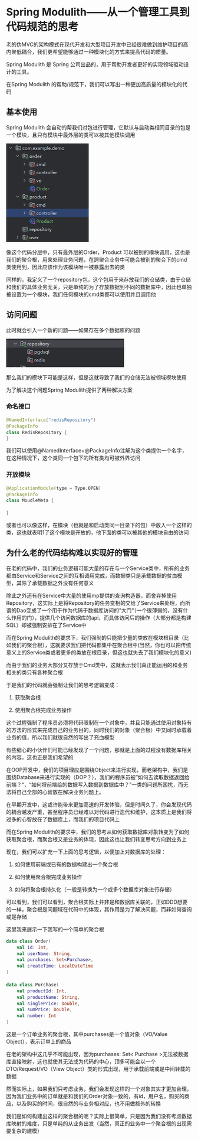 # Spring Modulith——从一个管理工具到代码规范的思考

老的伪MVC的架构模式在现代开发和大型项目开发中已经很难做到维护项目的高内聚低耦合，我们更希望能够通过一种模块化的方式来提高代码的质量。

Spring Modulith 是 Spring 公司出品的，用于帮助开发者更好的实现领域驱动设计的工具。

在Spring Modulith 的帮助/规范下，我们可以写出一种更加高质量的模块化的代码

## 基本使用

Spring Modulith 会自动的帮我们对包进行管理，它默认与启动类相同目录的包是一个模块，且只有模块中最外层的类可以被其他模块调用

![image.png](https://raw.githubusercontent.com/CoteNite/Blog_img/master/blogImg/20250925205237.png)

像这个代码分层中，只有最外层的Order，Product 可以被别的模块调用，这也是我们的聚合根，用来处理业务问题，在跨聚合业务中可能会被别的聚合下的cmd类使用到，因此应该作为该模块唯一被暴露出去的类

同样的，我定义了一个repository包，这个包用于来存放我们的仓储类，由于仓储和我们的具体业务无关，只是单纯的为了存放数据到不同的数据库中，因此也单独被设置为一个模块，我们任何模块的cmd类都可以使用并且调用他

## 访问问题

此时就会引入一个新的问题——如果存在多个数据库的问题

![image.png](https://raw.githubusercontent.com/CoteNite/Blog_img/master/blogImg/20250925210117.png)

那么我们的模块下可能是这样，但是这就导致了我们的仓储无法被领域模块使用

为了解决这个问题Spring Modulith提供了两种解决方案

### 命名接口

```kotlin
@NamedInterface("redisRepository")  
@PackageInfo
class RedisRepository {  
}
```

我们可以使用@NamedInterface+@PackageInfo注解为这个类提供一个名字，在这种情况下，这个类同一个包下的所有类均可被外界访问

### 开放模块

```kotlin
@ApplicationModule(type = Type.OPEN)
@PackageInfo
class MoudleMeta {

}
```

或者也可以像这样，在模块（也就是和启动类同一目录下的包）中放入一个这样的类，这也就表明1了这个模块是开放的，他下面的类可以被其他的模块自由的访问

## 为什么老的代码结构难以实现好的管理

在老的代码中，我们的业务逻辑可能大量的存在与一个Service类中，所有的业务都由Service和Service之间的互相调用完成，而数据类只是承载数据的贫血模型，其除了承载数据之外没有任何意义

除此之外还有在Service中大量的使用mp提供的查询构造器，而舍弃掉使用Repository，这实际上是将Repository的任务变相的交给了Service来处理，而所谓的Dao变成了一个用于作为代码于数据库访问的”大门“（一个很薄弱的，没有什么作用的门），提供几个访问数据库的api，而具体访问后的操作（大部分都是构建SQL）却被强制安排在了Service中

而在Spring Modulith的要求下，我们强制的只能把少量的类放在模块根目录（比如我们的聚合根），这就要求我们把代码都集中在聚合根中(当然，你也可以把传统意义上的Service类或者更多的类放在根目录，但这也就失去了我们模块化的意义)

而由于我们的业务大部分又存放于Cmd类中，这就表示我们真正能运用的和业务相关的类只有各种聚合根

于是我们的代码就会强制让我们的思考逻辑变成：

1. 获取聚合根

2. 使用聚合根完成业务操作

这个过程强制了程序员必须将代码限制在一个对象中，并且只能通过使用对象持有的方法的形式来完成自己的业务目的，同时我们的对象（聚合根）中又同时承载着业务的值，所以我们就很自然的写出了充血模型

有些细心的小伙伴们可能已经发现了一个问题，那就是上面的过程没有数据库相关的内容，这也正是我们希望的

在OOP开发中，我们的项目理应是围绕Object来进行实现，而老架构中，我们是围绕Database来进行实现的（DOP？），我们的程序员被”如何去读取数据返回给前端？“，“如何将前端给的数据写入数据到数据库中？”一类的问题所困扰，而无法将自己全部的心智放在解决业务问题上。

在早期开发中，这或许能带来更加高速的开发体验，但是时间久了，你会发现代码的耦合越发严重，甚至程序员已经难以对代码进行迭代和维护，这本质上是我们将过多的心智放在了数据库上，而我们的项目代码上

而在Spring Modulith的要求中，我们的思考从如何获取数据库对象转变为了如何获取聚合根，而聚合根又是业务的体现，因此这也让我们转变思考方向到业务上

现在，我们可以扩充一下上面的思考逻辑，以便加上对数据库的处理：

1. 如何使用前端或已有的数据构建出一个聚合根

2. 如何使用聚合根完成业务操作

3. 如何将聚合根持久化（一般是转换为一个或多个数据库对象进行存储）

可以看到，我们可以看到，聚合根实际上并非是和数据库关联的，正如DDD想要的一样，聚合根是问题域在代码中的体现，其作用是为了解决问题，而非如何查询或是存储

这里我来展示一下我写的一个简单的聚合根

```kotlin
data class Order(  
    val id: Int,  
    val userName: String,  
    val purchases: Set<Purchase>,  
    val createTime: LocalDateTime  
)

data class Purchase(  
    val productId: Int,  
    val productName: String,  
    val singlePrice: Double,  
    val sumPrice: Double,  
    val number: Int  
)
```

这是一个订单业务的聚合根，其中purchases是一个值对象（VO/Value Object），表示订单上的商品

在老的架构中这几乎不可能出现，因为purchases: Set< Purchase >无法被数据库直接映射，这也就使其无法成为代码的中心，顶多可能会以一个DTO/Request/VO（View Object）类的形式出现，用于承载前端或是中间转载的数据

然而实际上，如果我们只考虑业务，我们会发现这样的一个对象其实才更加合理，因为我们业务中的订单就是和我们的Order对象一致的，有id，用户名，购买的商品，以及购买的时间，很自然的与业务相对应，也不用做额外的转换

我们是如何构建出这样的聚合根的呢？实际上很简单，只是因为我们没有考虑数据库映射的难度，只是单纯的从业务出发（当然，真正的业务中一个聚合根的出现需要复杂的建模）

